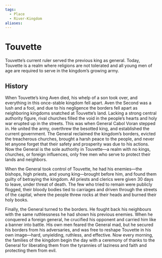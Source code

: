 ```yaml
---
tags:
  - Place
  - River-Kingdom
aliases:
---
```

# Touvette
Touvette’s current ruler served the previous king as general. Today, Touvette is a realm where religions are not tolerated and all young men of age are required to serve in the kingdom’s growing army.

## History
When Touvette’s king Aven died, his whelp of a son took over, and everything in this once-stable kingdom fell apart. Aven the Second was a lush and a fool, and due to his negligence the borders fell apart as neighboring kingdoms snatched at Touvette’s land. Lacking a strong central authority figure, rival churches filled the void in the people’s hearts and holy war erupted up in the streets. This was when General Cabol Voran stepped in. He united the army, overthrew the besotted king, and established the current government. The General reclaimed the kingdom’s borders, evicted the treacherous churches, brought a harsh peace to the people, and never let anyone forget that their safety and prosperity was due to his actions. Now the General is the sole authority in Touvette—a realm with no kings, churches, or foreign influences, only free men who serve to protect their lands and neighbors.

When the General took control of Touvette, he had his enemies—the bishops, high priests, and young king—brought before him, and found them guilty of betraying the kingdom. All priests and clerics were given 30 days to leave, under threat of death. The few who tried to remain were publicly flogged, their bloody bodies tied to carriages and driven through the streets of the capital, where the people threw rocks at their heads and burned their holy books.

Finally, the General turned to the borders. He fought back his neighbours with the same ruthlessness he had shown his previous enemies. When he conquered a foreign general, he crucified his opponent and carried him like a banner into battle. His own men feared the General mad, but he secured his borders from his adversaries, and was free to reshape Touvette in his own image—hard, unyielding, ruthless, and effective. Now every morning, the families of the kingdom begin the day with a ceremony of thanks to the General for liberating them from the tyrannies of laziness and faith and protecting them from evil.